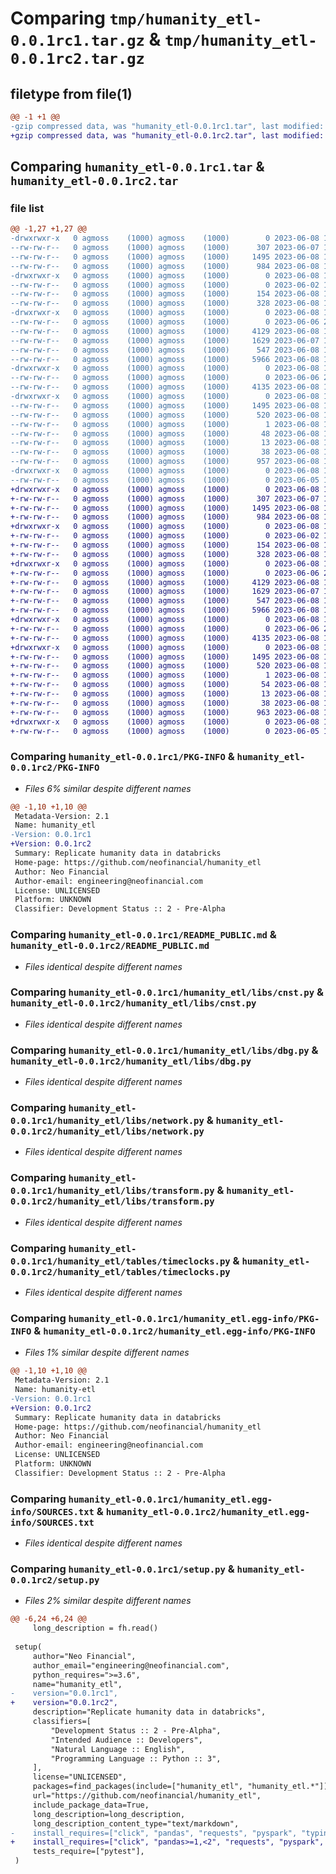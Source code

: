 # Comparing `tmp/humanity_etl-0.0.1rc1.tar.gz` & `tmp/humanity_etl-0.0.1rc2.tar.gz`

## filetype from file(1)

```diff
@@ -1 +1 @@
-gzip compressed data, was "humanity_etl-0.0.1rc1.tar", last modified: Thu Jun  8 18:03:41 2023, max compression
+gzip compressed data, was "humanity_etl-0.0.1rc2.tar", last modified: Thu Jun  8 18:35:44 2023, max compression
```

## Comparing `humanity_etl-0.0.1rc1.tar` & `humanity_etl-0.0.1rc2.tar`

### file list

```diff
@@ -1,27 +1,27 @@
-drwxrwxr-x   0 agmoss    (1000) agmoss    (1000)        0 2023-06-08 18:03:41.790237 humanity_etl-0.0.1rc1/
--rw-rw-r--   0 agmoss    (1000) agmoss    (1000)      307 2023-06-07 17:51:32.000000 humanity_etl-0.0.1rc1/MANIFEST.in
--rw-rw-r--   0 agmoss    (1000) agmoss    (1000)     1495 2023-06-08 18:03:41.786237 humanity_etl-0.0.1rc1/PKG-INFO
--rw-rw-r--   0 agmoss    (1000) agmoss    (1000)      984 2023-06-08 17:49:58.000000 humanity_etl-0.0.1rc1/README_PUBLIC.md
-drwxrwxr-x   0 agmoss    (1000) agmoss    (1000)        0 2023-06-08 18:03:41.786237 humanity_etl-0.0.1rc1/humanity_etl/
--rw-rw-r--   0 agmoss    (1000) agmoss    (1000)        0 2023-06-02 15:40:55.000000 humanity_etl-0.0.1rc1/humanity_etl/__init__.py
--rw-rw-r--   0 agmoss    (1000) agmoss    (1000)      154 2023-06-08 17:37:37.000000 humanity_etl-0.0.1rc1/humanity_etl/__main__.py
--rw-rw-r--   0 agmoss    (1000) agmoss    (1000)      328 2023-06-08 17:11:05.000000 humanity_etl-0.0.1rc1/humanity_etl/humanity_etl.py
-drwxrwxr-x   0 agmoss    (1000) agmoss    (1000)        0 2023-06-08 18:03:41.786237 humanity_etl-0.0.1rc1/humanity_etl/libs/
--rw-rw-r--   0 agmoss    (1000) agmoss    (1000)        0 2023-06-06 22:36:56.000000 humanity_etl-0.0.1rc1/humanity_etl/libs/__init__.py
--rw-rw-r--   0 agmoss    (1000) agmoss    (1000)     4129 2023-06-08 18:00:43.000000 humanity_etl-0.0.1rc1/humanity_etl/libs/cnst.py
--rw-rw-r--   0 agmoss    (1000) agmoss    (1000)     1629 2023-06-07 19:19:44.000000 humanity_etl-0.0.1rc1/humanity_etl/libs/dbg.py
--rw-rw-r--   0 agmoss    (1000) agmoss    (1000)      547 2023-06-08 18:02:02.000000 humanity_etl-0.0.1rc1/humanity_etl/libs/network.py
--rw-rw-r--   0 agmoss    (1000) agmoss    (1000)     5966 2023-06-08 18:01:30.000000 humanity_etl-0.0.1rc1/humanity_etl/libs/transform.py
-drwxrwxr-x   0 agmoss    (1000) agmoss    (1000)        0 2023-06-08 18:03:41.786237 humanity_etl-0.0.1rc1/humanity_etl/tables/
--rw-rw-r--   0 agmoss    (1000) agmoss    (1000)        0 2023-06-06 22:37:03.000000 humanity_etl-0.0.1rc1/humanity_etl/tables/__init__.py
--rw-rw-r--   0 agmoss    (1000) agmoss    (1000)     4135 2023-06-08 18:00:43.000000 humanity_etl-0.0.1rc1/humanity_etl/tables/timeclocks.py
-drwxrwxr-x   0 agmoss    (1000) agmoss    (1000)        0 2023-06-08 18:03:41.786237 humanity_etl-0.0.1rc1/humanity_etl.egg-info/
--rw-rw-r--   0 agmoss    (1000) agmoss    (1000)     1495 2023-06-08 18:03:41.000000 humanity_etl-0.0.1rc1/humanity_etl.egg-info/PKG-INFO
--rw-rw-r--   0 agmoss    (1000) agmoss    (1000)      520 2023-06-08 18:03:41.000000 humanity_etl-0.0.1rc1/humanity_etl.egg-info/SOURCES.txt
--rw-rw-r--   0 agmoss    (1000) agmoss    (1000)        1 2023-06-08 18:03:41.000000 humanity_etl-0.0.1rc1/humanity_etl.egg-info/dependency_links.txt
--rw-rw-r--   0 agmoss    (1000) agmoss    (1000)       48 2023-06-08 18:03:41.000000 humanity_etl-0.0.1rc1/humanity_etl.egg-info/requires.txt
--rw-rw-r--   0 agmoss    (1000) agmoss    (1000)       13 2023-06-08 18:03:41.000000 humanity_etl-0.0.1rc1/humanity_etl.egg-info/top_level.txt
--rw-rw-r--   0 agmoss    (1000) agmoss    (1000)       38 2023-06-08 18:03:41.790237 humanity_etl-0.0.1rc1/setup.cfg
--rw-rw-r--   0 agmoss    (1000) agmoss    (1000)      957 2023-06-08 16:57:41.000000 humanity_etl-0.0.1rc1/setup.py
-drwxrwxr-x   0 agmoss    (1000) agmoss    (1000)        0 2023-06-08 18:03:41.786237 humanity_etl-0.0.1rc1/tests/
--rw-rw-r--   0 agmoss    (1000) agmoss    (1000)        0 2023-06-05 15:58:16.000000 humanity_etl-0.0.1rc1/tests/__init__.py
+drwxrwxr-x   0 agmoss    (1000) agmoss    (1000)        0 2023-06-08 18:35:44.767877 humanity_etl-0.0.1rc2/
+-rw-rw-r--   0 agmoss    (1000) agmoss    (1000)      307 2023-06-07 17:51:32.000000 humanity_etl-0.0.1rc2/MANIFEST.in
+-rw-rw-r--   0 agmoss    (1000) agmoss    (1000)     1495 2023-06-08 18:35:44.767877 humanity_etl-0.0.1rc2/PKG-INFO
+-rw-rw-r--   0 agmoss    (1000) agmoss    (1000)      984 2023-06-08 17:49:58.000000 humanity_etl-0.0.1rc2/README_PUBLIC.md
+drwxrwxr-x   0 agmoss    (1000) agmoss    (1000)        0 2023-06-08 18:35:44.767877 humanity_etl-0.0.1rc2/humanity_etl/
+-rw-rw-r--   0 agmoss    (1000) agmoss    (1000)        0 2023-06-02 15:40:55.000000 humanity_etl-0.0.1rc2/humanity_etl/__init__.py
+-rw-rw-r--   0 agmoss    (1000) agmoss    (1000)      154 2023-06-08 17:37:37.000000 humanity_etl-0.0.1rc2/humanity_etl/__main__.py
+-rw-rw-r--   0 agmoss    (1000) agmoss    (1000)      328 2023-06-08 17:11:05.000000 humanity_etl-0.0.1rc2/humanity_etl/humanity_etl.py
+drwxrwxr-x   0 agmoss    (1000) agmoss    (1000)        0 2023-06-08 18:35:44.767877 humanity_etl-0.0.1rc2/humanity_etl/libs/
+-rw-rw-r--   0 agmoss    (1000) agmoss    (1000)        0 2023-06-06 22:36:56.000000 humanity_etl-0.0.1rc2/humanity_etl/libs/__init__.py
+-rw-rw-r--   0 agmoss    (1000) agmoss    (1000)     4129 2023-06-08 18:00:43.000000 humanity_etl-0.0.1rc2/humanity_etl/libs/cnst.py
+-rw-rw-r--   0 agmoss    (1000) agmoss    (1000)     1629 2023-06-07 19:19:44.000000 humanity_etl-0.0.1rc2/humanity_etl/libs/dbg.py
+-rw-rw-r--   0 agmoss    (1000) agmoss    (1000)      547 2023-06-08 18:02:02.000000 humanity_etl-0.0.1rc2/humanity_etl/libs/network.py
+-rw-rw-r--   0 agmoss    (1000) agmoss    (1000)     5966 2023-06-08 18:01:30.000000 humanity_etl-0.0.1rc2/humanity_etl/libs/transform.py
+drwxrwxr-x   0 agmoss    (1000) agmoss    (1000)        0 2023-06-08 18:35:44.767877 humanity_etl-0.0.1rc2/humanity_etl/tables/
+-rw-rw-r--   0 agmoss    (1000) agmoss    (1000)        0 2023-06-06 22:37:03.000000 humanity_etl-0.0.1rc2/humanity_etl/tables/__init__.py
+-rw-rw-r--   0 agmoss    (1000) agmoss    (1000)     4135 2023-06-08 18:00:43.000000 humanity_etl-0.0.1rc2/humanity_etl/tables/timeclocks.py
+drwxrwxr-x   0 agmoss    (1000) agmoss    (1000)        0 2023-06-08 18:35:44.767877 humanity_etl-0.0.1rc2/humanity_etl.egg-info/
+-rw-rw-r--   0 agmoss    (1000) agmoss    (1000)     1495 2023-06-08 18:35:44.000000 humanity_etl-0.0.1rc2/humanity_etl.egg-info/PKG-INFO
+-rw-rw-r--   0 agmoss    (1000) agmoss    (1000)      520 2023-06-08 18:35:44.000000 humanity_etl-0.0.1rc2/humanity_etl.egg-info/SOURCES.txt
+-rw-rw-r--   0 agmoss    (1000) agmoss    (1000)        1 2023-06-08 18:35:44.000000 humanity_etl-0.0.1rc2/humanity_etl.egg-info/dependency_links.txt
+-rw-rw-r--   0 agmoss    (1000) agmoss    (1000)       54 2023-06-08 18:35:44.000000 humanity_etl-0.0.1rc2/humanity_etl.egg-info/requires.txt
+-rw-rw-r--   0 agmoss    (1000) agmoss    (1000)       13 2023-06-08 18:35:44.000000 humanity_etl-0.0.1rc2/humanity_etl.egg-info/top_level.txt
+-rw-rw-r--   0 agmoss    (1000) agmoss    (1000)       38 2023-06-08 18:35:44.767877 humanity_etl-0.0.1rc2/setup.cfg
+-rw-rw-r--   0 agmoss    (1000) agmoss    (1000)      963 2023-06-08 18:35:23.000000 humanity_etl-0.0.1rc2/setup.py
+drwxrwxr-x   0 agmoss    (1000) agmoss    (1000)        0 2023-06-08 18:35:44.767877 humanity_etl-0.0.1rc2/tests/
+-rw-rw-r--   0 agmoss    (1000) agmoss    (1000)        0 2023-06-05 15:58:16.000000 humanity_etl-0.0.1rc2/tests/__init__.py
```

### Comparing `humanity_etl-0.0.1rc1/PKG-INFO` & `humanity_etl-0.0.1rc2/PKG-INFO`

 * *Files 6% similar despite different names*

```diff
@@ -1,10 +1,10 @@
 Metadata-Version: 2.1
 Name: humanity_etl
-Version: 0.0.1rc1
+Version: 0.0.1rc2
 Summary: Replicate humanity data in databricks
 Home-page: https://github.com/neofinancial/humanity_etl
 Author: Neo Financial
 Author-email: engineering@neofinancial.com
 License: UNLICENSED
 Platform: UNKNOWN
 Classifier: Development Status :: 2 - Pre-Alpha
```

### Comparing `humanity_etl-0.0.1rc1/README_PUBLIC.md` & `humanity_etl-0.0.1rc2/README_PUBLIC.md`

 * *Files identical despite different names*

### Comparing `humanity_etl-0.0.1rc1/humanity_etl/libs/cnst.py` & `humanity_etl-0.0.1rc2/humanity_etl/libs/cnst.py`

 * *Files identical despite different names*

### Comparing `humanity_etl-0.0.1rc1/humanity_etl/libs/dbg.py` & `humanity_etl-0.0.1rc2/humanity_etl/libs/dbg.py`

 * *Files identical despite different names*

### Comparing `humanity_etl-0.0.1rc1/humanity_etl/libs/network.py` & `humanity_etl-0.0.1rc2/humanity_etl/libs/network.py`

 * *Files identical despite different names*

### Comparing `humanity_etl-0.0.1rc1/humanity_etl/libs/transform.py` & `humanity_etl-0.0.1rc2/humanity_etl/libs/transform.py`

 * *Files identical despite different names*

### Comparing `humanity_etl-0.0.1rc1/humanity_etl/tables/timeclocks.py` & `humanity_etl-0.0.1rc2/humanity_etl/tables/timeclocks.py`

 * *Files identical despite different names*

### Comparing `humanity_etl-0.0.1rc1/humanity_etl.egg-info/PKG-INFO` & `humanity_etl-0.0.1rc2/humanity_etl.egg-info/PKG-INFO`

 * *Files 1% similar despite different names*

```diff
@@ -1,10 +1,10 @@
 Metadata-Version: 2.1
 Name: humanity-etl
-Version: 0.0.1rc1
+Version: 0.0.1rc2
 Summary: Replicate humanity data in databricks
 Home-page: https://github.com/neofinancial/humanity_etl
 Author: Neo Financial
 Author-email: engineering@neofinancial.com
 License: UNLICENSED
 Platform: UNKNOWN
 Classifier: Development Status :: 2 - Pre-Alpha
```

### Comparing `humanity_etl-0.0.1rc1/humanity_etl.egg-info/SOURCES.txt` & `humanity_etl-0.0.1rc2/humanity_etl.egg-info/SOURCES.txt`

 * *Files identical despite different names*

### Comparing `humanity_etl-0.0.1rc1/setup.py` & `humanity_etl-0.0.1rc2/setup.py`

 * *Files 2% similar despite different names*

```diff
@@ -6,24 +6,24 @@
     long_description = fh.read()
 
 setup(
     author="Neo Financial",
     author_email="engineering@neofinancial.com",
     python_requires=">=3.6",
     name="humanity_etl",
-    version="0.0.1rc1",
+    version="0.0.1rc2",
     description="Replicate humanity data in databricks",
     classifiers=[
         "Development Status :: 2 - Pre-Alpha",
         "Intended Audience :: Developers",
         "Natural Language :: English",
         "Programming Language :: Python :: 3",
     ],
     license="UNLICENSED",
     packages=find_packages(include=["humanity_etl", "humanity_etl.*"]),
     url="https://github.com/neofinancial/humanity_etl",
     include_package_data=True,
     long_description=long_description,
     long_description_content_type="text/markdown",
-    install_requires=["click", "pandas", "requests", "pyspark", "typing_extensions"],
+    install_requires=["click", "pandas>=1,<2", "requests", "pyspark", "typing_extensions"],
     tests_require=["pytest"],
 )
```

